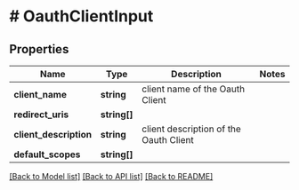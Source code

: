 # # OauthClientInput

## Properties

Name | Type | Description | Notes
------------ | ------------- | ------------- | -------------
**client_name** | **string** | client name of the Oauth Client |
**redirect_uris** | **string[]** |  |
**client_description** | **string** | client description of the Oauth Client |
**default_scopes** | **string[]** |  |

[[Back to Model list]](../../README.md#models) [[Back to API list]](../../README.md#endpoints) [[Back to README]](../../README.md)
